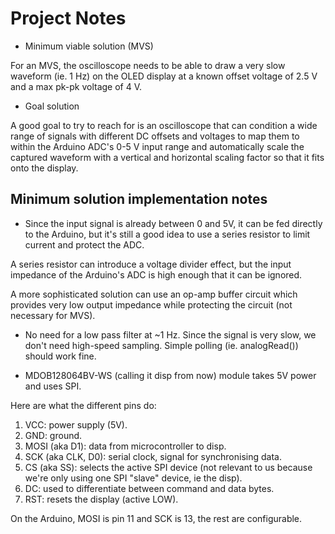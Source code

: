 # Project Notes

- Minimum viable solution (MVS)

For an MVS, the oscilloscope needs to be able to draw a very slow waveform (ie. 1 Hz) on the OLED display at a known offset voltage of 2.5 V and a max pk-pk voltage of 4 V.

-  Goal solution

A good goal to try to reach for is an oscilloscope that can condition a wide range of signals with different DC offsets and voltages to map them to within the Arduino ADC's 0-5 V input range and automatically scale the captured waveform with a vertical and horizontal scaling factor so that it fits onto the display.

## Minimum solution implementation notes

- Since the input signal is already between 0 and 5V, it can be fed directly to the Arduino, but it's still a good idea to use a series resistor to limit current and protect the ADC.

A series resistor can introduce a voltage divider effect, but the input impedance of the Arduino's ADC is high enough that it can be ignored. 

A more sophisticated solution can use an op-amp buffer circuit which provides very low output impedance while protecting the circuit (not necessary for MVS).

- No need for a low pass filter at ~1 Hz. Since the signal is very slow, we don't need high-speed sampling. Simple polling (ie. analogRead()) should work fine.

- MDOB128064BV-WS (calling it disp from now) module takes 5V power and uses SPI. 

Here are what the different pins do:

1. VCC: power supply (5V).
2. GND: ground.
3. MOSI (aka D1): data from microcontroller to disp.
4. SCK (aka CLK, D0): serial clock, signal for synchronising data.
5. CS (aka SS): selects the active SPI device (not relevant to us because we're only using one SPI "slave" device, ie the disp).
6. DC: used to differentiate between command and data bytes.
7. RST: resets the display (active LOW).

On the Arduino, MOSI is pin 11 and SCK is 13, the rest are configurable.